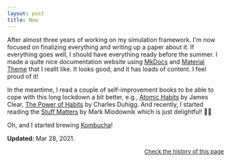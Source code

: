 ```yaml
---
layout: post
title: Now
---
```


After almost three years of working on my simulation framework. I'm now focused on finalizing everything and writing up a paper about it. If everything goes well, I should have everything ready before the summer. I made a quite nice documentation website using [MkDocs](https://www.mkdocs.org) and [Material Theme](https://squidfunk.github.io/mkdocs-material/) that I reallt like. It looks good, and it has loads of content. I feel proud of it! 

In the meantime, I read a couple of self-improvement books to be able to cope with this long lockdown a bit better, e.g., [Atomic Habits](https://jamesclear.com/atomic-habits) by James Clear, [The Power of Habits](https://charlesduhigg.com/the-power-of-habit/) by Charles Duhigg. And recently, I started reading the [Stuff Matters](https://www.hmhbooks.com/shop/books/Stuff-Matters/9780544483941) by Mark Miodownik which is just delightful! 👌🏼

Oh, and I started brewing [Kombucha](https://en.wikipedia.org/wiki/Kombucha?wprov=sfti1)!

**Updated:** Mar 28, 2021.

<div align="right"><a style="font-size:small;" href="https://github.com/amirmasoudabdol/amirmasoudabdol.name/blob/gh-pages/now.md">Check the history of this page</a></div>